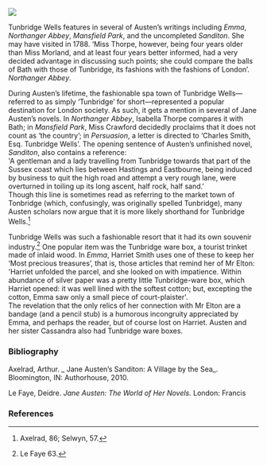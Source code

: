 <a href="https://juncture-digital.org"><img src="https://juncture-digital.org/images/ve-button.png"></a>
<param ve-config title="Jane Austen: Tunbridge Wells" author="Dr Susan Civale" layout="vtl" banner="">
<param ve-map center="Q866348" zoom="10">

<param ve-entity eid="Q29303" aliases="Canterbury">

Tunbridge Wells features in several of Austen’s writings including _Emma_, _Northanger Abbey_, _Mansfield Park_, and the uncompleted _Sanditon_.  She may have visited in 1788.
‘Miss Thorpe, however, being four years older than Miss Morland, and at least four years better informed, had a very decided advantage in discussing such points; she could compare the balls of Bath with those of Tunbridge, its fashions with the fashions of London’.
_Northanger Abbey_.
<param ve-image url="https://iiif.wellcomecollection.org/image/V0014575/full/full/0/default.jpg" label="Tunbridge Wells: view of the parade" attribution="Engraving by I. Taylor. Wellcome Collection" licence="Public Domain Mark">

During Austen’s lifetime, the fashionable spa town of Tunbridge Wells—referred to as simply ‘Tunbridge’ for short—represented a popular destination for London society.  As such, it gets a mention in several of Jane Austen’s novels.  In _Northanger Abbey_, Isabella Thorpe compares it with Bath; in _Mansfield Park_, Miss Crawford decidedly proclaims that it does not count as ‘the country’; in _Persuasion_, a letter is directed to ‘Charles Smith, Esq. Tunbridge Wells’.  The opening sentence of Austen’s unfinished novel, _Sanditon_, also contains a reference:
<br>
'A gentleman and a lady travelling from Tunbridge towards that part of the Sussex coast which lies between Hastings and Eastbourne, being induced by business to quit the high road and attempt a very rough lane, were overturned in toiling up its long ascent, half rock, half sand.'
<br>
Though this line is sometimes read as referring to the market town of Tonbridge (which, confusingly, was originally spelled Tunbridge), many Austen scholars now argue that it is more likely shorthand for Tunbridge Wells.[^ref1]  
<param ve-image url="https://iiif.wellcomecollection.org/image/V0014569/full/full/0/default.jpg" label="Tunbridge Wells, Kent: panoramic view from Mount Ephraim. Tinted lithograph" attribution="Welcome Collection" licence="Public Domain Mark"> 

Tunbridge Wells was such a fashionable resort that it had its own souvenir industry.[^ref2]   One popular item was the Tunbridge ware box, a tourist trinket made of inlaid wood.  In _Emma_, Harriet Smith uses one of these to keep her ‘Most precious treasures’, that is, those articles that remind her of Mr Elton: 
<br>
'Harriet unfolded the parcel, and she looked on with impatience.  Within abundance of silver paper was a pretty little Tunbridge-ware box, which Harriet opened: it was well lined with the softest cotton; but, excepting the cotton, Emma saw only a small piece of court-plaister'.
<br>
The revelation that the only relics of her connection with Mr Elton are a bandage (and a pencil stub) is a humorous incongruity appreciated by Emma, and perhaps the reader, but of course lost on Harriet.  Austen and her sister Cassandra also had Tunbridge ware boxes.   
<param ve-image url="https://iiif.wellcomecollection.org/image/V0014553/full/full/0/default.jpg" label="Baths, Tunbridge Wells, Kent. Engraving by P.W. Tomkins" attribution="Wellcome Collection" license="Public Domain Mark">

### Bibliography

Axelrad, Arthur. _ Jane Austen’s Sanditon: A Village by the Sea_. Bloomington, IN: Authorhouse, 2010.

Le Faye, Deidre.  _Jane Austen: The World of Her Novels._  London: Francis 

### References

[^ref1]: Axelrad, 86; Selwyn, 57.   
[^ref2]: Le Faye 63.

